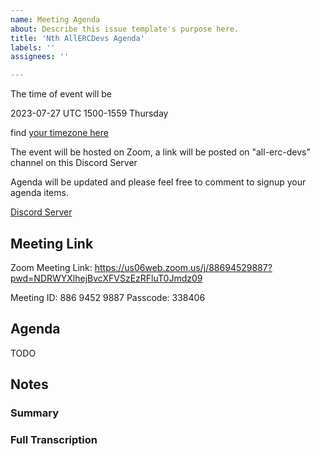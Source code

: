 ```yaml
---
name: Meeting Agenda
about: Describe this issue template's purpose here.
title: 'Nth AllERCDevs Agenda'
labels: ''
assignees: ''

---
```


The time of event will be

<!-- TODO update this time --> 2023-07-27 UTC 1500-1559 Thursday <!-- TODO end of update this --> 

find [your timezone here](https://www.timeanddate.com/worldclock/fixedtime.html?msg=4th+AllERCDevs&iso=20230727T15&p1=1440&ah=1)

The event will be hosted on Zoom, a link will be posted on "all-erc-devs" channel on this Discord Server

Agenda will be updated and please feel free to comment to signup your agenda items.

[Discord Server](https://discord.gg/2arW34S6J7)
## Meeting Link

Zoom Meeting Link: https://us06web.zoom.us/j/88694529887?pwd=NDRWYXlhejBvcXFVSzEzRFluT0Jmdz09

Meeting ID: 886 9452 9887
Passcode: 338406

## Agenda
TODO

## Notes
### Summary
### Full Transcription
